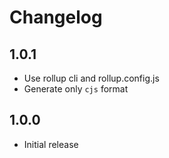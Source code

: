 # Changelog

## 1.0.1

* Use rollup cli and rollup.config.js
* Generate only `cjs` format

## 1.0.0

* Initial release
